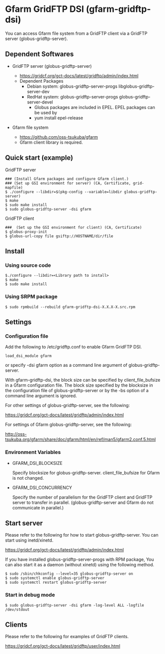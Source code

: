 # Gfarm GridFTP DSI (gfarm-gridftp-dsi)

You can access Gfarm file system from a GridFTP client via a GridFTP
server (globus-gridftp-server).

## Dependent Softwares

- GridFTP server (globus-gridftp-server)
  - https://gridcf.org/gct-docs/latest/gridftp/admin/index.html
  - Dependent Packages
    - Debian system: globus-gridftp-server-progs libglobus-gridftp-server-dev
    - RedHat system: globus-gridftp-server-progs globus-gridftp-server-devel
      - Globus packages are included in EPEL.  EPEL packages can be used by
      - yum install epel-release

- Gfarm file system
  - https://github.com/oss-tsukuba/gfarm
  - Gfarm client library is required.

## Quick start (example)

GridFTP server
```
### (Install Gfarm packages and configure Gfarm client.)
### (Set up GSI environment for server) (CA, Certificate, grid-mapfile)
$ ./configure --libdir=$(pkg-config --variable=libdir globus-gridftp-server)
$ make
$ sudo make install
$ sudo globus-gridftp-server -dsi gfarm
```

GridFTP client
```
###  (Set up the GSI environment for client) (CA, Certificate)
$ globus-proxy-init
$ globus-url-copy file gsiftp://HOSTNAME/dir/file
```

## Install

### Using source code

```
$./configure --libdir=<Library path to install>
$ make
$ sudo make install
```

### Using SRPM package

```
$ sudo rpmbuild --rebuild gfarm-gridftp-dsi-X.X.X-X.src.rpm
```

## Settings

### Configuration file

Add the following to /etc/gridftp.conf to enable Gfarm GridFTP DSI.

```
load_dsi_module gfarm
```

or specify -dsi gfarm option as a command line argument of
globus-gridftp-server.

With gfarm-gridftp-dsi, the block size can be specified by
client_file_bufsize in a Gfarm configuration file.  The block size
specified by the blocksize in the configuration file of
globus-gridftp-server or by the -bs option of a command line argument
is ignored.

For other settings of globus-gridftp-server, see the following:

https://gridcf.org/gct-docs/latest/gridftp/admin/index.html

For settings of Gfarm globus-gridftp-server, see the following:

http://oss-tsukuba.org/gfarm/share/doc/gfarm/html/en/ref/man5/gfarm2.conf.5.html

### Environment Variables

* GFARM_DSI_BLOCKSIZE

  Specify blocksize for globus-gridftp-server.
  client_file_bufsize for Gfarm is not changed.

* GFARM_DSI_CONCURRENCY

  Specify the number of parallelism for the GridFTP client and GridFTP
  server to transfer in parallel.
  (globus-gridftp-server and Gfarm do not communicate in parallel.)

## Start server

Please refer to the following for how to start globus-gridftp-server.
You can start using inetd/xinetd.

https://gridcf.org/gct-docs/latest/gridftp/admin/index.html

If you have installed globus-gridftp-server-progs with RPM package,
You can also start it as a daemon (without xinetd) using the following
method.

```
$ sudo /sbin/chkconfig --level=35 globus-gridftp-server on
$ sudo systemctl enable globus-gridftp-server
$ sudo systemctl restart globus-gridftp-server
```

### Start in debug mode

```
$ sudo globus-gridftp-server -dsi gfarm -log-level ALL -logfile /dev/stdout
```

## Clients

Please refer to the following for examples of GridFTP clients.

https://gridcf.org/gct-docs/latest/gridftp/user/index.html
